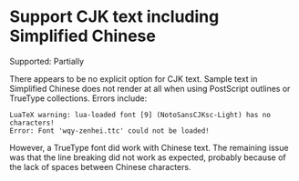 # Support CJK text including Simplified Chinese

Supported: Partially

There appears to be no explicit option for CJK text. Sample text in Simplified
Chinese does not render at all when using PostScript outlines or TrueType 
collections. Errors include:

```
LuaTeX warning: lua-loaded font [9] (NotoSansCJKsc-Light) has no characters!
Error: Font 'wqy-zenhei.ttc' could not be loaded!
```

However, a TrueType font did work with Chinese text. The remaining issue was 
that the line breaking did not work as expected, probably because of the lack 
of spaces between Chinese characters.
